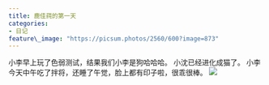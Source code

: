 ```yaml
---
title: 鹿佳莼的第一天
categories:
- 日记
feature\_image: "https://picsum.photos/2560/600?image=873"
---
```


小李早上玩了色弱测试，结果我们小李是狗哈哈哈。
小沈已经进化成猫了。
小李今天中午吃了拌将，还睡了午觉，脸上都有印子啦，很乖很棒。
![][image-1]


[image-1]:	assets/img/WechatIMG96759.jpeg